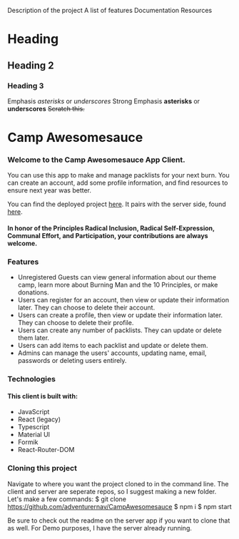 Description of the project
A list of features
Documentation
Resources


# Heading
## Heading 2
### Heading 3

Emphasis _asterisks_ or _underscores_
Strong Emphasis **asterisks** or **underscores**
~~Scratch this.~~

# **Camp Awesomesauce**

### Welcome to the Camp Awesomesauce App Client. 
You can use this app to make and manage packlists for your next burn. You can create an account, add some profile information, and find resources to ensure next year was better. 

You can find the deployed project [here](https://campawesomesauce.herokuapp.com/).
It pairs with the server side, found [here](https://github.com/adventurernav/CampAwesomesauce).

####  In honor of the Principles Radical Inclusion, Radical Self-Expression, Communal Effort, and Participation, your contributions are always welcome.

### Features
- Unregistered Guests can view general information about our theme camp, learn more about Burning Man and the 10 Principles, or make donations. 
- Users can register for an account, then view or update their information later. They can choose to delete their account. 
- Users can create a profile, then view or update their information later. They can choose to delete their profile. 
- Users can create any number of packlists. They can update or delete them later. 
- Users can add items to each packlist and update or delete them.
- Admins can manage the users' accounts, updating name, email, passwords or deleting users entirely.

### Technologies
#### This client is built with: 
- JavaScript
- React (legacy)
- Typescript
- Material UI
- Formik
- React-Router-DOM


### Cloning this project
Navigate to where you want the project cloned to in the command line. The client and server are seperate repos, so I suggest making a new folder. Let's make a few commands:
$ git clone https://github.com/adventurernav/CampAwesomesauce
$ npm i
$ npm start

Be sure to check out the readme on the server app if you want to clone that as well. 
For Demo purposes, I have the server already running. 

